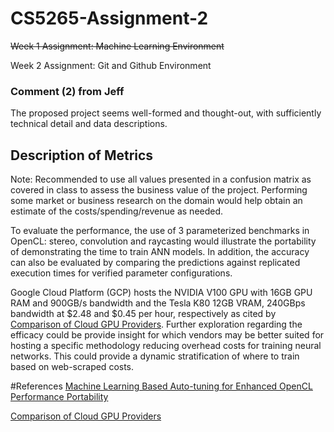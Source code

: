 # CS5265-Assignment-2
~~Week 1 Assignment: Machine Learning Environment~~

Week 2 Assignment: Git and Github Environment
### Comment (2) from Jeff
The proposed project seems well-formed and thought-out, with sufficiently technical detail and data descriptions.

## Description of Metrics
Note: Recommended to use all values presented in a confusion matrix 
as covered in class to assess the business value of the project.
Performing some market or business research on the domain would help 
obtain an estimate of the costs/spending/revenue as needed.

To evaluate the performance, the use of 3 parameterized benchmarks in OpenCL:
stereo, convolution and raycasting would illustrate the portability of 
demonstrating the time to train ANN models. In addition, the accuracy can also
be evaluated by comparing the predictions against replicated execution times
for verified parameter configurations.

Google Cloud Platform (GCP) hosts the NVIDIA V100 GPU with 16GB GPU RAM and 900GB/s bandwidth 
and the Tesla K80 12GB VRAM, 240GBps bandwidth at $2.48 and $0.45 per hour, 
respectively as cited by [Comparison of Cloud GPU Providers](https://thechief.io/c/editorial/comparison-cloud-gpu-providers/).
Further exploration regarding the efficacy could be provide insight for which vendors
may be better suited for hosting a specific methodology reducing overhead costs for training neural networks.
This could provide a dynamic stratification of where to train based on web-scraped costs.

#References
[Machine Learning Based Auto-tuning for
Enhanced OpenCL Performance Portability](https://arxiv.org/pdf/1506.00842.pdf)

[Comparison of Cloud GPU Providers](https://thechief.io/c/editorial/comparison-cloud-gpu-providers/)
